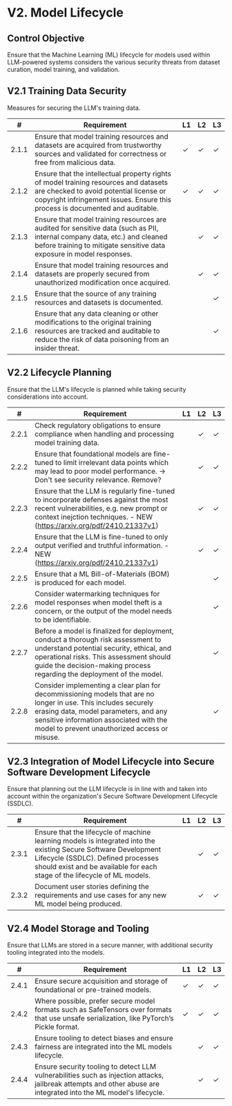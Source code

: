 # V2. Model Lifecycle

## Control Objective
Ensure that the Machine Learning (ML) lifecycle for models used within LLM-powered systems considers the various security threats from dataset curation, model training, and validation.  

## V2.1 Training Data Security

Measures for securing the LLM's training data.

| # | Requirement | L1 | L2 | L3 |
| - | ---------- | -- | -- | -- |
| 2.1.1 | Ensure that model training resources and datasets are acquired from trustworthy sources and validated for correctness or free from malicious data.  | ✓ | ✓ | ✓ |
| 2.1.2 | Ensure that the intellectual property rights of model training resources and datasets are checked to avoid potential license or copyright infringement issues. Ensure this process is documented and auditable. | ✓ | ✓ | ✓ |
| 2.1.3 | Ensure that model training resources are audited for sensitive data (such as PII, internal company data, etc.) and cleaned before training to mitigate sensitive data exposure in model responses. |      | ✓ | ✓ |
| 2.1.4 | Ensure that model training resources and datasets are properly secured from unauthorized modification once acquired. |      | ✓ | ✓ |
| 2.1.5 | Ensure that the source of any training resources and datasets is documented. |      |      | ✓ |
| 2.1.6 | Ensure that any data cleaning or other modifications to the original training resources are tracked and auditable to reduce the risk of data poisoning from an insider threat. |      |      | ✓ |

## V2.2 Lifecycle Planning

Ensure that the LLM's lifecycle is planned while taking security considerations into account.

| # | Requirement | L1 | L2 | L3 |
| - | ---------- | -- | -- | -- |
| 2.2.1 | Check regulatory obligations to ensure compliance when handling and processing model training data. |      | ✓ | ✓ |
| 2.2.2 | Ensure that foundational models are fine-tuned to limit irrelevant data points which may lead to poor model performance. -> Don't see security relevance. Remove? |      | ✓ | ✓ |
| 2.2.3 | Ensure that the LLM is regularly fine-tuned to incorporate defenses against the most recent vulnerabilities, e.g. new prompt or context inejction techniques. - NEW (https://arxiv.org/pdf/2410.21337v1) |      | ✓ | ✓ |
| 2.2.4 | Ensure that the LLM is fine-tuned to only output verified and truthful information. - NEW (https://arxiv.org/pdf/2410.21337v1) |      | ✓ | ✓ |
| 2.2.5 | Ensure that a ML Bill-of-Materials (BOM) is produced for each model. |      |      | ✓ |
| 2.2.6 | Consider watermarking techniques for model responses when model theft is a concern, or the output of the model needs to be identifiable. |      |      | ✓ |
| 2.2.7 | Before a model is finalized for deployment, conduct a thorough risk assessment to understand potential security, ethical, and operational risks. This assessment should guide the decision-making process regarding the deployment of the model. |      |      | ✓ |
| 2.2.8 | Consider implementing a clear plan for decommissioning models that are no longer in use. This includes securely erasing data, model parameters, and any sensitive information associated with the model to prevent unauthorized access or misuse. |      |      | ✓ |

## V2.3 Integration of Model Lifecycle into Secure Software Development Lifecycle

Ensure that planning out the LLM lifecycle is in line with and taken into account within the organization's Secure Software Development Lifecycle (SSDLC).

| # | Requirement | L1 | L2 | L3 |
| - | ---------- | -- | -- | -- |
| 2.3.1 | Ensure that the lifecycle of machine learning models is integrated into the existing Secure Software Development Lifecycle (SSDLC). Defined processes should exist and be available for each stage of the lifecycle of ML models. |      | ✓ | ✓ |
| 2.3.2 | Document user stories defining the requirements and use cases for any new ML model being produced. |      | ✓ | ✓ |

## V2.4 Model Storage and Tooling

Ensure that LLMs are stored in a secure manner, with additional security tooling integrated into the models.

| # | Requirement | L1 | L2 | L3 |
| - | ---------- | -- | -- | -- |
| 2.4.1 | Ensure secure acquisition and storage of foundational or pre-trained models. | ✓ | ✓ | ✓ |
| 2.4.2 | Where possible, prefer secure model formats such as SafeTensors over formats that use unsafe serialization, like PyTorch’s Pickle format. | ✓ | ✓ | ✓ |
| 2.4.3 | Ensure tooling to detect biases and ensure fairness are integrated into the ML models lifecycle. |      | ✓ | ✓ |
| 2.4.4 | Ensure security tooling to detect LLM vulnerabilities such as injection attacks, jailbreak attempts and other abuse are integrated into the ML model's lifecycle. |      | ✓ | ✓ |
